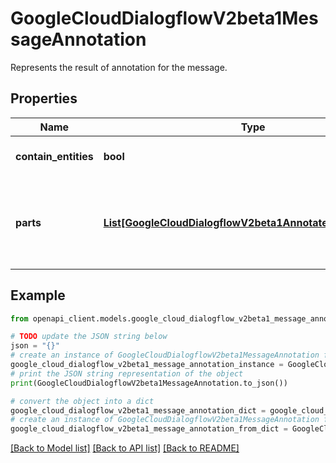 # GoogleCloudDialogflowV2beta1MessageAnnotation

Represents the result of annotation for the message.

## Properties

Name | Type | Description | Notes
------------ | ------------- | ------------- | -------------
**contain_entities** | **bool** | Required. Indicates whether the text message contains entities. | [optional] 
**parts** | [**List[GoogleCloudDialogflowV2beta1AnnotatedMessagePart]**](GoogleCloudDialogflowV2beta1AnnotatedMessagePart.md) | Optional. The collection of annotated message parts ordered by their position in the message. You can recover the annotated message by concatenating [AnnotatedMessagePart.text]. | [optional] 

## Example

```python
from openapi_client.models.google_cloud_dialogflow_v2beta1_message_annotation import GoogleCloudDialogflowV2beta1MessageAnnotation

# TODO update the JSON string below
json = "{}"
# create an instance of GoogleCloudDialogflowV2beta1MessageAnnotation from a JSON string
google_cloud_dialogflow_v2beta1_message_annotation_instance = GoogleCloudDialogflowV2beta1MessageAnnotation.from_json(json)
# print the JSON string representation of the object
print(GoogleCloudDialogflowV2beta1MessageAnnotation.to_json())

# convert the object into a dict
google_cloud_dialogflow_v2beta1_message_annotation_dict = google_cloud_dialogflow_v2beta1_message_annotation_instance.to_dict()
# create an instance of GoogleCloudDialogflowV2beta1MessageAnnotation from a dict
google_cloud_dialogflow_v2beta1_message_annotation_from_dict = GoogleCloudDialogflowV2beta1MessageAnnotation.from_dict(google_cloud_dialogflow_v2beta1_message_annotation_dict)
```
[[Back to Model list]](../README.md#documentation-for-models) [[Back to API list]](../README.md#documentation-for-api-endpoints) [[Back to README]](../README.md)


